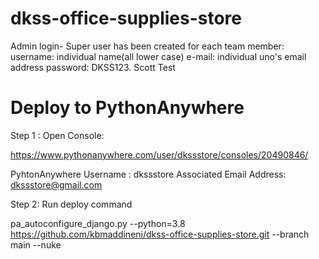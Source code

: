 # dkss-office-supplies-store
Admin login-
Super user has been created for each team member:
username: individual name(all lower case)
e-mail: individual uno's email address
password: DKSS123.
Scott Test

# Deploy to PythonAnywhere

Step 1 : Open Console: 

https://www.pythonanywhere.com/user/dkssstore/consoles/20490846/

PyhtonAnywhere Username : dkssstore
Associated Email Address: dkssstore@gmail.com

Step 2: Run deploy command

pa_autoconfigure_django.py --python=3.8 https://github.com/kbmaddineni/dkss-office-supplies-store.git --branch main --nuke
